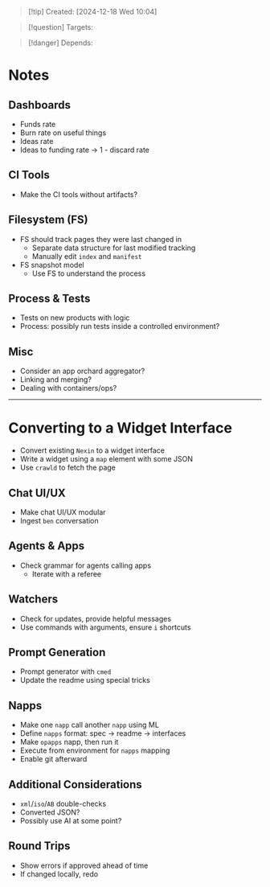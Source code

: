 
>[!tip] Created: [2024-12-18 Wed 10:04]

>[!question] Targets: 

>[!danger] Depends: 

# Notes

## Dashboards
- Funds rate
- Burn rate on useful things
- Ideas rate
- Ideas to funding rate → 1 - discard rate

## CI Tools
- Make the CI tools without artifacts?

## Filesystem (FS)
- FS should track pages they were last changed in
  - Separate data structure for last modified tracking
  - Manually edit `index` and `manifest`
- FS snapshot model
  - Use FS to understand the process

## Process & Tests
- Tests on new products with logic
- Process: possibly run tests inside a controlled environment?

## Misc
- Consider an app orchard aggregator?
- Linking and merging?
- Dealing with containers/ops?

---

# Converting to a Widget Interface
- Convert existing `Nexin` to a widget interface
- Write a widget using a `map` element with some JSON
- Use `crawld` to fetch the page

## Chat UI/UX
- Make chat UI/UX modular
- Ingest `ben` conversation

## Agents & Apps
- Check grammar for agents calling apps
  - Iterate with a referee

## Watchers
- Check for updates, provide helpful messages
- Use commands with arguments, ensure `i` shortcuts

## Prompt Generation
- Prompt generator with `cmed`
- Update the readme using special tricks

## Napps
- Make one `napp` call another `napp` using ML
- Define `napps` format: spec → readme → interfaces
- Make `opapps` napp, then run it
- Execute from environment for `napps` mapping
- Enable git afterward

## Additional Considerations
- `xml`/`iso`/`AB` double-checks
- Converted JSON?
- Possibly use AI at some point?

## Round Trips
- Show errors if approved ahead of time
- If changed locally, redo

